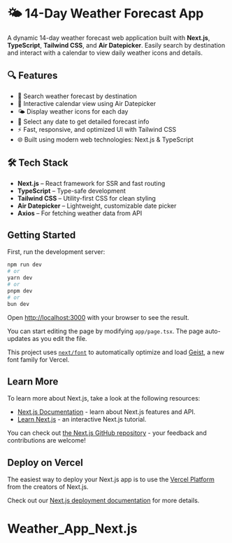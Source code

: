 # 🌤️ 14-Day Weather Forecast App

A dynamic 14-day weather forecast web application built with **Next.js**, **TypeScript**, **Tailwind CSS**, and **Air Datepicker**. Easily search by destination and interact with a calendar to view daily weather icons and details.

## 🔍 Features

- 🔎 Search weather forecast by destination
- 📅 Interactive calendar view using Air Datepicker
- 🌤️ Display weather icons for each day
- 🧭 Select any date to get detailed forecast info
- ⚡ Fast, responsive, and optimized UI with Tailwind CSS
- 🌐 Built using modern web technologies: Next.js & TypeScript

## 🛠️ Tech Stack

- **Next.js** – React framework for SSR and fast routing
- **TypeScript** – Type-safe development
- **Tailwind CSS** – Utility-first CSS for clean styling
- **Air Datepicker** – Lightweight, customizable date picker
- **Axios** – For fetching weather data from API

## Getting Started

First, run the development server:

```bash
npm run dev
# or
yarn dev
# or
pnpm dev
# or
bun dev
```

Open [http://localhost:3000](http://localhost:3000) with your browser to see the result.

You can start editing the page by modifying `app/page.tsx`. The page auto-updates as you edit the file.

This project uses [`next/font`](https://nextjs.org/docs/app/building-your-application/optimizing/fonts) to automatically optimize and load [Geist](https://vercel.com/font), a new font family for Vercel.

## Learn More

To learn more about Next.js, take a look at the following resources:

- [Next.js Documentation](https://nextjs.org/docs) - learn about Next.js features and API.
- [Learn Next.js](https://nextjs.org/learn) - an interactive Next.js tutorial.

You can check out [the Next.js GitHub repository](https://github.com/vercel/next.js) - your feedback and contributions are welcome!

## Deploy on Vercel

The easiest way to deploy your Next.js app is to use the [Vercel Platform](https://vercel.com/new?utm_medium=default-template&filter=next.js&utm_source=create-next-app&utm_campaign=create-next-app-readme) from the creators of Next.js.

Check out our [Next.js deployment documentation](https://nextjs.org/docs/app/building-your-application/deploying) for more details.
# Weather_App_Next.js
